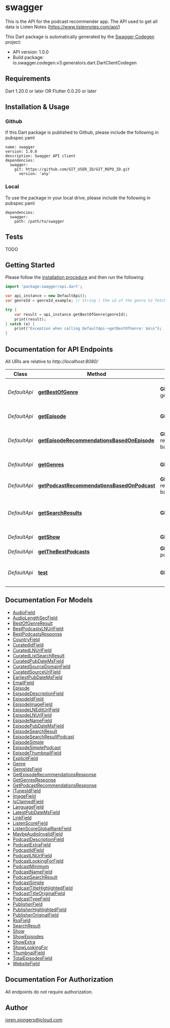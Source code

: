 # swagger
This is the API for the podcast recommender app. The API used to get all data is Listen Notes (https://www.listennotes.com/api/)

This Dart package is automatically generated by the [Swagger Codegen](https://github.com/swagger-api/swagger-codegen) project:

- API version: 1.0.0
- Build package: io.swagger.codegen.v3.generators.dart.DartClientCodegen

## Requirements

Dart 1.20.0 or later OR Flutter 0.0.20 or later

## Installation & Usage

### Github
If this Dart package is published to Github, please include the following in pubspec.yaml
```
name: swagger
version: 1.0.0
description: Swagger API client
dependencies:
  swagger:
    git: https://github.com/GIT_USER_ID/GIT_REPO_ID.git
      version: 'any'
```

### Local
To use the package in your local drive, please include the following in pubspec.yaml
```
dependencies:
  swagger:
    path: /path/to/swagger
```

## Tests

TODO

## Getting Started

Please follow the [installation procedure](#installation--usage) and then run the following:

```dart
import 'package:swagger/api.dart';

var api_instance = new DefaultApi();
var genreId = genreId_example; // String | the id of the genre to fetch podcast shows by

try {
    var result = api_instance.getBestOfGenre(genreId);
    print(result);
} catch (e) {
    print("Exception when calling DefaultApi->getBestOfGenre: $e\n");
}
```

## Documentation for API Endpoints

All URIs are relative to *http://localhost:8080/*

Class | Method | HTTP request | Description
------------ | ------------- | ------------- | -------------
*DefaultApi* | [**getBestOfGenre**](docs//DefaultApi.md#getbestofgenre) | **GET** best-of-genre | Used to get the best podcast from a given genre.
*DefaultApi* | [**getEpisode**](docs//DefaultApi.md#getepisode) | **GET** episode | used to get the details of an episode
*DefaultApi* | [**getEpisodeRecommendationsBasedOnEpisode**](docs//DefaultApi.md#getepisoderecommendationsbasedonepisode) | **GET** get-recommendations-based-on/episode | Fetch recommendations based on an episode.
*DefaultApi* | [**getGenres**](docs//DefaultApi.md#getgenres) | **GET** genres | Used to get a list of all podcast genres
*DefaultApi* | [**getPodcastRecommendationsBasedOnPodcast**](docs//DefaultApi.md#getpodcastrecommendationsbasedonpodcast) | **GET** get-recommendations-based-on/podcast | Fetch recommendations for a podcast
*DefaultApi* | [**getSearchResults**](docs//DefaultApi.md#getsearchresults) | **GET** search | Used to get the search results based on the given search parameters.
*DefaultApi* | [**getShow**](docs//DefaultApi.md#getshow) | **GET** show | used to get the details of a show.
*DefaultApi* | [**getTheBestPodcasts**](docs//DefaultApi.md#getthebestpodcasts) | **GET** get-best-podcasts | Fetch the best podcasts.
*DefaultApi* | [**test**](docs//DefaultApi.md#test) | **GET** test | used to test whether the backend is running.

## Documentation For Models

 - [AudioField](docs//AudioField.md)
 - [AudioLengthSecField](docs//AudioLengthSecField.md)
 - [BestOfGenreResult](docs//BestOfGenreResult.md)
 - [BestPodcastsLNUrlField](docs//BestPodcastsLNUrlField.md)
 - [BestPodcastsResponse](docs//BestPodcastsResponse.md)
 - [CountryField](docs//CountryField.md)
 - [CuratedIdField](docs//CuratedIdField.md)
 - [CuratedLNUrlField](docs//CuratedLNUrlField.md)
 - [CuratedListSearchResult](docs//CuratedListSearchResult.md)
 - [CuratedPubDateMsField](docs//CuratedPubDateMsField.md)
 - [CuratedSourceDomainField](docs//CuratedSourceDomainField.md)
 - [CuratedSourceUrlField](docs//CuratedSourceUrlField.md)
 - [EarliestPubDateMsField](docs//EarliestPubDateMsField.md)
 - [EmailField](docs//EmailField.md)
 - [Episode](docs//Episode.md)
 - [EpisodeDescriptionField](docs//EpisodeDescriptionField.md)
 - [EpisodeIdField](docs//EpisodeIdField.md)
 - [EpisodeImageField](docs//EpisodeImageField.md)
 - [EpisodeLNEditUrlField](docs//EpisodeLNEditUrlField.md)
 - [EpisodeLNUrlField](docs//EpisodeLNUrlField.md)
 - [EpisodeNameField](docs//EpisodeNameField.md)
 - [EpisodePubDateMsField](docs//EpisodePubDateMsField.md)
 - [EpisodeSearchResult](docs//EpisodeSearchResult.md)
 - [EpisodeSearchResultPodcast](docs//EpisodeSearchResultPodcast.md)
 - [EpisodeSimple](docs//EpisodeSimple.md)
 - [EpisodeSimplePodcast](docs//EpisodeSimplePodcast.md)
 - [EpisodeThumbnailField](docs//EpisodeThumbnailField.md)
 - [ExplicitField](docs//ExplicitField.md)
 - [Genre](docs//Genre.md)
 - [GenreIdsField](docs//GenreIdsField.md)
 - [GetEpisodeRecommendationsResponse](docs//GetEpisodeRecommendationsResponse.md)
 - [GetGenresResponse](docs//GetGenresResponse.md)
 - [GetPodcastRecommendationsResponse](docs//GetPodcastRecommendationsResponse.md)
 - [ITunesIdField](docs//ITunesIdField.md)
 - [ImageField](docs//ImageField.md)
 - [IsClaimedField](docs//IsClaimedField.md)
 - [LanguageField](docs//LanguageField.md)
 - [LatestPubDateMsField](docs//LatestPubDateMsField.md)
 - [LinkField](docs//LinkField.md)
 - [ListenScoreField](docs//ListenScoreField.md)
 - [ListenScoreGlobalRankField](docs//ListenScoreGlobalRankField.md)
 - [MaybeAudioInvalidField](docs//MaybeAudioInvalidField.md)
 - [PodcastDescriptionField](docs//PodcastDescriptionField.md)
 - [PodcastExtraField](docs//PodcastExtraField.md)
 - [PodcastIdField](docs//PodcastIdField.md)
 - [PodcastLNUrlField](docs//PodcastLNUrlField.md)
 - [PodcastLookingForField](docs//PodcastLookingForField.md)
 - [PodcastMinimum](docs//PodcastMinimum.md)
 - [PodcastNameField](docs//PodcastNameField.md)
 - [PodcastSearchResult](docs//PodcastSearchResult.md)
 - [PodcastSimple](docs//PodcastSimple.md)
 - [PodcastTitleHighlightedField](docs//PodcastTitleHighlightedField.md)
 - [PodcastTitleOriginalField](docs//PodcastTitleOriginalField.md)
 - [PodcastTypeField](docs//PodcastTypeField.md)
 - [PublisherField](docs//PublisherField.md)
 - [PublisherHighlightedField](docs//PublisherHighlightedField.md)
 - [PublisherOriginalField](docs//PublisherOriginalField.md)
 - [RssField](docs//RssField.md)
 - [SearchResult](docs//SearchResult.md)
 - [Show](docs//Show.md)
 - [ShowEpisodes](docs//ShowEpisodes.md)
 - [ShowExtra](docs//ShowExtra.md)
 - [ShowLookingFor](docs//ShowLookingFor.md)
 - [ThumbnailField](docs//ThumbnailField.md)
 - [TotalEpisodesField](docs//TotalEpisodesField.md)
 - [WebsiteField](docs//WebsiteField.md)

## Documentation For Authorization

 All endpoints do not require authorization.


## Author

joren.sjongers@icloud.com
